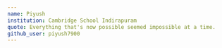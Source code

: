 ```yaml
---
name: Piyush 
institution: Cambridge School Indirapuram
quote: Everything that's now possible seemed impossible at a time. 
github_user: piyush7900
---
```

